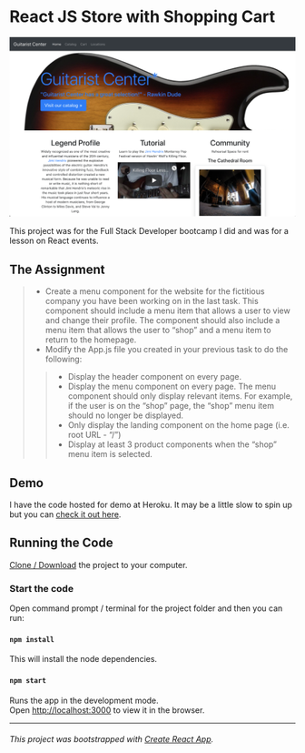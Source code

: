 # React JS Store with Shopping Cart

![](public/Images/GuitaristCenter1.png)

This project was for the Full Stack Developer bootcamp I did and was for a lesson on React events.

## The Assignment
> * Create a menu component for the website for the fictitious company you have been working on in the last task. This component should include a menu item that allows a user to view and change their profile. The component should also include a menu item that allows the user to “shop” and a menu item to return to the homepage.
> * Modify the App.js file you created in your previous task to do the following:
>
> > * Display the header component on every page.
> > * Display the menu component on every page. The menu component should only display relevant items. For example, if the user is on the “shop” page, the “shop” menu item should no longer be displayed.
> > * Only display the landing component on the home page (i.e. root URL - “/”)
> > * Display at least 3 product components when the “shop” menu item is selected.

## Demo
I have the code hosted for demo at Heroku. It may be a little slow to spin up but you can [check it out here](https://dh4u-bootcamp-guitar-store-v3.herokuapp.com/).

## Running the Code

[Clone / Download](https://github.com/dh4u/bootcamp-guitar-store) the project to your computer.

### Start the code
Open command prompt / terminal for the project folder and then you can run:

#### `npm install`

This will install the node dependencies.

#### `npm start`

Runs the app in the development mode.<br>
Open [http://localhost:3000](http://localhost:3000) to view it in the browser.
***
###### This project was bootstrapped with [Create React App](https://github.com/facebook/create-react-app).